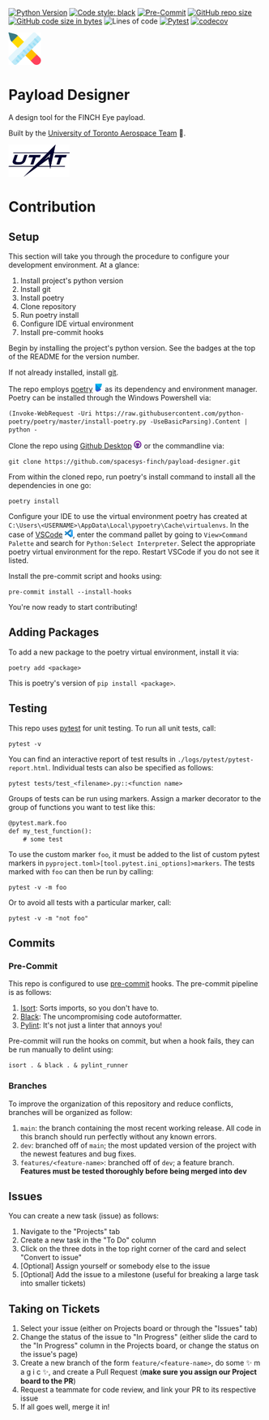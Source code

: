 [![Python Version](https://img.shields.io/badge/python-3.9-blue.svg)](https://www.python.org/downloads/)
[![Code style: black](https://img.shields.io/badge/code%20style-black-000000.svg)](https://github.com/psf/black)
[![Pre-Commit](https://img.shields.io/badge/pre--commit-enabled-brightgreen?logo=pre-commit&logoColor=white)](https://pre-commit.com/)
[![GitHub repo size](https://img.shields.io/github/repo-size/spacesys-finch/payload-designer)](https://github.com/spacesys-finch/payload-designer)
[![GitHub code size in bytes](https://img.shields.io/github/languages/code-size/spacesys-finch/payload-designer)](https://github.com/spacesys-finch/payload-designer)
![Lines of code](https://img.shields.io/tokei/lines/github/spacesys-finch/payload-designer)
[![Pytest](https://github.com/spacesys-finch/payload-designer/actions/workflows/pytest.yml/badge.svg)](https://github.com/spacesys-finch/payload-designer/actions/workflows/pytest.yml)
[![codecov](https://codecov.io/gh/spacesys-finch/payload-designer/branch/main/graph/badge.svg?token=E2N1A55HGR)](https://codecov.io/gh/spacesys-finch/payload-designer)


<img src="img/payload-designer-logo.png" height="64">

# Payload Designer
A design tool for the FINCH Eye payload.

Built by the [University of Toronto Aerospace Team](https://www.utat.ca/space-systems) :milky_way:.

<img src="img/utat-logo.png" height="64">


# Contribution
## Setup
This section will take you through the procedure to configure your development environment. At a glance:
1. Install project's python version
1. Install git
1. Install poetry
1. Clone repository
1. Run poetry install
1. Configure IDE virtual environment
1. Install pre-commit hooks

Begin by installing the project's python version. See the badges at the top of the README for the version number.

If not already installed, install [git](https://git-scm.com/).

The repo employs [poetry](https://python-poetry.org/) <img src="img/poetry-logo.png" height="16"/> as its dependency and environment manager. Poetry can be installed through the Windows Powershell via:
```
(Invoke-WebRequest -Uri https://raw.githubusercontent.com/python-poetry/poetry/master/install-poetry.py -UseBasicParsing).Content | python -
```

Clone the repo using [Github Desktop](https://desktop.github.com/) <img src="img/github-desktop-logo.png" height="16"/> or the commandline via:

```
git clone https://github.com/spacesys-finch/payload-designer.git
```

From within the cloned repo, run poetry's install command to install all the dependencies in one go:
```
poetry install
```

Configure your IDE to use the virtual environment poetry has created at `C:\Users\<USERNAME>\AppData\Local\pypoetry\Cache\virtualenvs`. In the case of [VSCode](https://code.visualstudio.com/) <img src="img/vscode-logo.png" height="16"/>, enter the command pallet by going to `View>Command Palette` and search for `Python:Select Interpreter`. Select the appropriate poetry virtual environment for the repo. Restart VSCode if you do not see it listed.

Install the pre-commit script and hooks using:
```
pre-commit install --install-hooks
```

You're now ready to start contributing!

## Adding Packages
To add a new package to the poetry virtual environment, install it via:
```
poetry add <package>
```
This is poetry's version of `pip install <package>`.

## Testing
This repo uses [pytest](https://docs.pytest.org/en/6.2.x/) for unit testing. To run all unit tests, call:

```
pytest -v
```

You can find an interactive report of test results in `./logs/pytest/pytest-report.html`. Individual tests can also be specified as follows:
```
pytest tests/test_<filename>.py::<function name>
```

Groups of tests can be run using markers. Assign a marker decorator to the group of functions you want to test like this:

```
@pytest.mark.foo
def my_test_function():
    # some test
```

To use the custom marker `foo`, it must be added to the list of custom pytest markers in `pyproject.toml>[tool.pytest.ini_options]>markers`. The tests marked with `foo` can then be run by calling:
```
pytest -v -m foo
```

Or to avoid all tests with a particular marker, call:
```
pytest -v -m "not foo"
```


## Commits
### Pre-Commit
This repo is configured to use [pre-commit](https://pre-commit.com/) hooks. The pre-commit pipeline is as follows:

1. [Isort](https://pycqa.github.io/isort/): Sorts imports, so you don't have to.
1. [Black](https://black.readthedocs.io/en/stable/): The uncompromising code autoformatter.
1. [Pylint](https://github.com/pycqa/pylint): It's not just a linter that annoys you!

Pre-commit will run the hooks on commit, but when a hook fails, they can be run manually to delint using:

```
isort . & black . & pylint_runner
```

### Branches
To improve the organization of this repository and reduce conflicts, branches will be organized as follow:
1. `main`: the branch containing the most recent working release. All code in this branch should run perfectly without any known errors.
1. `dev`: branched off of `main`; the most updated version of the project with the newest features and bug fixes.
1. `features/<feature-name>`: branched off of `dev`; a feature branch. **Features must be tested thoroughly before being merged into dev**

## Issues
You can create a new task (issue) as follows:
1. Navigate to the "Projects" tab
1. Create a new task in the "To Do" column
1. Click on the three dots in the top right corner of the card and select "Convert to issue"
1. \[Optional\] Assign yourself or somebody else to the issue
1. \[Optional\] Add the issue to a milestone (useful for breaking a large task into smaller tickets)

## Taking on Tickets
1. Select your issue (either on Projects board or through the "Issues" tab)
1. Change the status of the issue to "In Progress" (either slide the card to the "In Progress" column in the Projects board, or change the status on the issue's page)
1. Create a new branch of the form `feature/<feature-name>`, do some ✨ m a g i c ✨, and create a Pull Request (**make sure you assign our Project board to the PR**)
1. Request a teammate for code review, and link your PR to its respective issue
1. If all goes well, merge it in!



